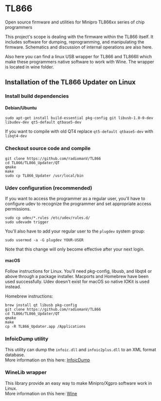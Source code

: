 # TL866
Open source firmware and utilities for Minipro TL866xx series of chip programmers

This project's scope is dealing with the firmware within the TL866 
itself.  It includes software for dumping, reprogramming, and 
manipulating the firmware.  Schematics and discussion of internal 
operations are also here.

Also here you can find a linux USB wrapper for TL866 and TL866II which make these programmers
native software to work with Wine. The wrapper is located in wine folder.  


## Installation of the TL866 Updater on Linux

### Install build dependencies

#### Debian/Ubuntu
```nohighlight
sudo apt-get install build-essential pkg-config git libusb-1.0-0-dev libudev-dev qt5-default qtbase5-dev 
```
If you want to compile with old QT4 replace `qt5-default qtbase5-dev` with `libqt4-dev`


### Checkout source code and compile 
```nohighlight
git clone https://github.com/radiomanV/TL866
cd TL866/TL866_Updater/QT
qmake
make
sudo cp TL866_Updater /usr/local/bin
```

### Udev configuration (recommended)
If you want to access the programmer as a regular user, you'll have to
configure udev to recognize the programmer and set appropriate access
permissions.

```nohighlight
sudo cp udev/*.rules /etc/udev/rules.d/
sudo udevadm trigger
```
You'll also have to add your regular user to the `plugdev` system
group:
```nohighlight
sudo usermod -a -G plugdev YOUR-USER
```
Note that this change will only become effective after your next
login.

#### macOS

Follow instructions for Linux. You'll need pkg-config, libusb, and libqt4 or above through
a package installer. Macports and Homebrew have been used successfully. Udev doesn't
exist for macOS so native IOKit is used instead.

Homebrew instructions:

```nohighlight
brew install qt libusb pkg-config
git clone https://github.com/radiomanV/TL866
cd TL866/TL866_Updater/QT
qmake
make
cp -R TL866_Updater.app /Applications
```

### InfoicDump utility
This utility can dump the `infoic.dll` and `infoic2plus.dll` to an XML format database.    
More information on this here: [InfoicDump](https://github.com/radiomanV/TL866/tree/master/InfoIcDump#infoicdump)


### WineLib wrapper
This library provide an easy way to make Minipro/Xgpro software work in Linux.        
More information on this here: [Wine](https://github.com/radiomanV/TL866/tree/master/wine32#)
